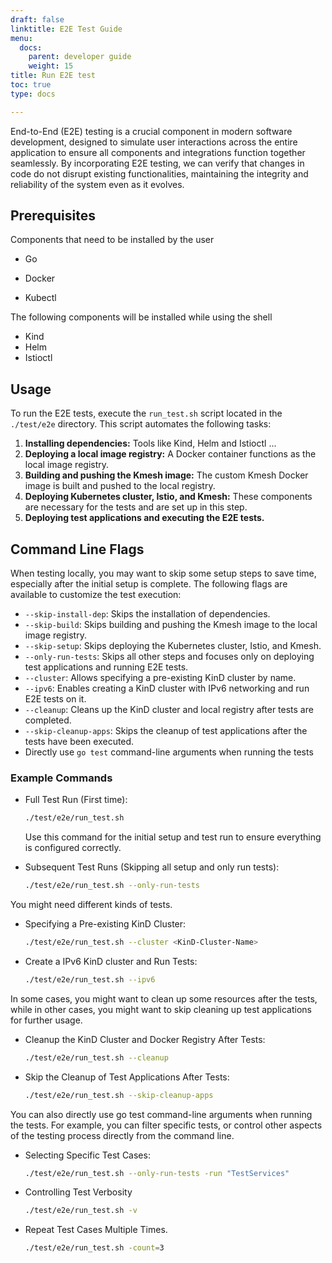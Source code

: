 ```yaml
---
draft: false
linktitle: E2E Test Guide
menu:
  docs:
    parent: developer guide
    weight: 15
title: Run E2E test
toc: true
type: docs

---
```

End-to-End (E2E) testing is a crucial component in modern software development, designed to simulate user interactions across the entire application to ensure all components and integrations function together seamlessly. By incorporating E2E testing, we can verify that changes in code do not disrupt existing functionalities, maintaining the integrity and reliability of the system even as it evolves. 

## Prerequisites

Components that need to be installed by the user

- Go

- Docker
- Kubectl

The following components will be installed while using the shell

- Kind
- Helm
- Istioctl

## Usage

To run the E2E tests, execute the `run_test.sh` script located in the `./test/e2e` directory. This script automates the following tasks:

1. **Installing dependencies:** Tools like Kind, Helm and Istioctl ...
2. **Deploying a local image registry:** A Docker container functions as the local image registry.
3. **Building and pushing the Kmesh image:** The custom Kmesh Docker image is built and pushed to the local registry.
4. **Deploying Kubernetes cluster, Istio, and Kmesh:** These components are necessary for the tests and are set up in this step.
5. **Deploying test applications and executing the E2E tests.**

## Command Line Flags

When testing locally, you may want to skip some setup steps to save time, especially after the initial setup is complete. The following flags are available to customize the test execution:

- `--skip-install-dep`: Skips the installation of dependencies.
- `--skip-build`: Skips building and pushing the Kmesh image to the local image registry.
- `--skip-setup`: Skips deploying the Kubernetes cluster, Istio, and Kmesh.
- `--only-run-tests`: Skips all other steps and focuses only on deploying test applications and running E2E tests.
- `--cluster`: Allows specifying a pre-existing KinD cluster by name.
- `--ipv6`: Enables creating a KinD cluster with IPv6 networking and run E2E tests on it.
- `--cleanup`: Cleans up the KinD cluster and local registry after tests are completed.
- `--skip-cleanup-apps`: Skips the cleanup of test applications after the tests have been executed.
- Directly use `go test` command-line arguments when running the tests

### Example Commands

- Full Test Run (First time):

  ```bash
  ./test/e2e/run_test.sh
  ```

  Use this command for the initial setup and test run to ensure everything is configured correctly.

- Subsequent Test Runs (Skipping all setup and only run tests):

  ```bash
  ./test/e2e/run_test.sh --only-run-tests
  ```

You might need different kinds of tests. 

- Specifying a Pre-existing KinD Cluster:

  ```bash
  ./test/e2e/run_test.sh --cluster <KinD-Cluster-Name>
  ```

- Create a IPv6 KinD cluster and Run Tests:

  ```bash
  ./test/e2e/run_test.sh --ipv6
  ```

In some cases, you might want to clean up some resources after the tests, while in other cases, you might want to skip cleaning up test applications for further usage.

- Cleanup the KinD Cluster and Docker Registry After Tests:

  ```bash
  ./test/e2e/run_test.sh --cleanup
  ```

- Skip the Cleanup of Test Applications After Tests:

  ```bash
  ./test/e2e/run_test.sh --skip-cleanup-apps
  ```

You can also directly use go test command-line arguments when running the tests. For example, you can filter specific tests, or control other aspects of the testing process directly from the command line.

- Selecting Specific Test Cases:

  ```bash
  ./test/e2e/run_test.sh --only-run-tests -run "TestServices"
  ```

- Controlling Test Verbosity

  ```bash
  ./test/e2e/run_test.sh -v
  ```

- Repeat Test Cases Multiple Times.

  ```bash
  ./test/e2e/run_test.sh -count=3
  ```